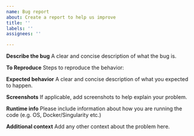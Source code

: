 ```yaml
---
name: Bug report
about: Create a report to help us improve
title: ''
labels: ''
assignees: ''

---
```


**Describe the bug**
A clear and concise description of what the bug is.

**To Reproduce**
Steps to reproduce the behavior:

**Expected behavior**
A clear and concise description of what you expected to happen.

**Screenshots**
If applicable, add screenshots to help explain your problem.

**Runtime info**
Please include information about how you are running the code (e.g. OS, Docker/Singularity etc.)

**Additional context**
Add any other context about the problem here.
